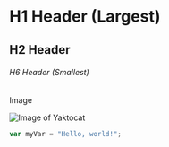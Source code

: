# H1 Header (Largest)
## H2 Header
###### H6 Header (Smallest)

Image

![Image of Yaktocat](https://octodex.github.com/images/yaktocat.png)

``` javascript
var myVar = "Hello, world!";
```
